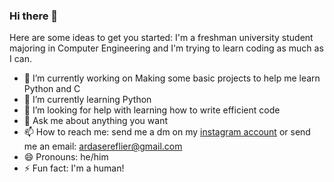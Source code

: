 ### Hi there 👋

Here are some ideas to get you started:
I'm a freshman university student majoring in Computer Engineering and I'm trying to learn coding as much as I can.

- 🔭 I’m currently working on Making some basic projects to help me learn Python and C 
- 🌱 I’m currently learning Python
- 🤔 I’m looking for help with learning how to write efficient code
- 💬 Ask me about anything you want
- 📫 How to reach me: send me a dm on my [instagram account](https://www.instagram.com/ardasereflier/?hl=tr) or send me an email: ardasereflier@gmail.com
- 😄 Pronouns: he/him
- ⚡ Fun fact: I'm a human!

